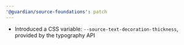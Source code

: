```yaml
---
'@guardian/source-foundations': patch
---
```


- Introduced a CSS variable: `--source-text-decoration-thickness`, provided by the typography API
